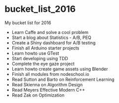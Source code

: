 # bucket_list_2016
My bucket list for 2016

* Learn Caffe and solve a cool problem
* Start a blog about Statistics - A/B, PEQ
* Create a Shiny dashboard for A/B testing
* Finish all Arduino starter projects
* Learn howto use GTest
* Start developing using TDD
* Complete the eye gaze project
* Learn howto create game assets using Blender
* Finish all modules from nodeschool.io
* Read Sutton and Barto on Reinforcement Learning
* Read Skienna on Algorithm Design
* Read Meyers Effective Modern C++
* Read Zak on Optimization
